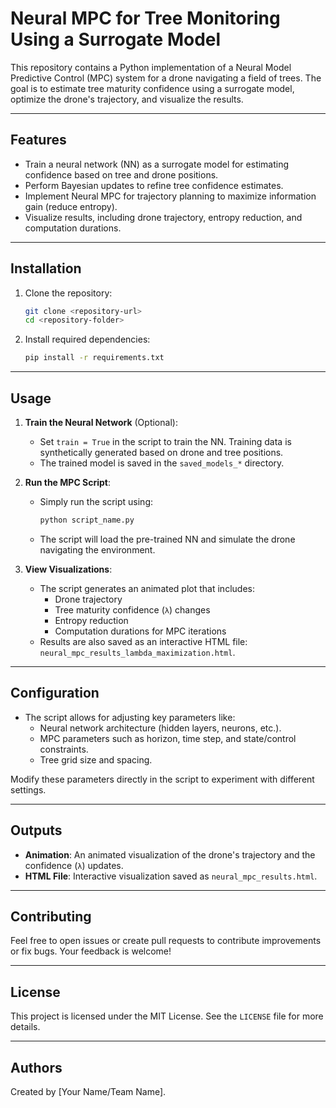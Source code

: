 # Neural MPC for Tree Monitoring Using a Surrogate Model

This repository contains a Python implementation of a Neural Model Predictive Control (MPC) system for a drone navigating a field of trees. The goal is to estimate tree maturity confidence using a surrogate model, optimize the drone's trajectory, and visualize the results.

---

## Features
- Train a neural network (NN) as a surrogate model for estimating confidence based on tree and drone positions.
- Perform Bayesian updates to refine tree confidence estimates.
- Implement Neural MPC for trajectory planning to maximize information gain (reduce entropy).
- Visualize results, including drone trajectory, entropy reduction, and computation durations.

---

## Installation

1. Clone the repository:
    ```bash
    git clone <repository-url>
    cd <repository-folder>
    ```

2. Install required dependencies:
    ```bash
    pip install -r requirements.txt
    ```

---

## Usage

1. **Train the Neural Network** (Optional):
    - Set `train = True` in the script to train the NN. Training data is synthetically generated based on drone and tree positions.
    - The trained model is saved in the `saved_models_*` directory.

2. **Run the MPC Script**:
    - Simply run the script using:
      ```bash
      python script_name.py
      ```
    - The script will load the pre-trained NN and simulate the drone navigating the environment.

3. **View Visualizations**:
    - The script generates an animated plot that includes:
      - Drone trajectory
      - Tree maturity confidence (`λ`) changes
      - Entropy reduction
      - Computation durations for MPC iterations
    - Results are also saved as an interactive HTML file: `neural_mpc_results_lambda_maximization.html`.

---

## Configuration

- The script allows for adjusting key parameters like:
  - Neural network architecture (hidden layers, neurons, etc.).
  - MPC parameters such as horizon, time step, and state/control constraints.
  - Tree grid size and spacing.

Modify these parameters directly in the script to experiment with different settings.

---

## Outputs

- **Animation**: An animated visualization of the drone's trajectory and the confidence (`λ`) updates.
- **HTML File**: Interactive visualization saved as `neural_mpc_results.html`.

---

## Contributing

Feel free to open issues or create pull requests to contribute improvements or fix bugs. Your feedback is welcome!

---

## License

This project is licensed under the MIT License. See the `LICENSE` file for more details.

---

## Authors

Created by [Your Name/Team Name].

